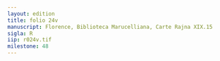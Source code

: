 ```yaml
---
layout: edition
title: folio 24v
manuscript: Florence, Biblioteca Marucelliana, Carte Rajna XIX.15
sigla: R
iip: r024v.tif
milestone: 48
---
```

